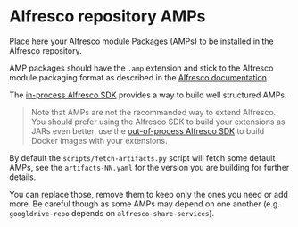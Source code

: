# Alfresco repository AMPs

Place here your Alfresco module Packages (AMPs) to be installed in the Alfresco
repository.

AMP packages should have the `.amp` extension and stick to the Alfresco module
packaging format as described in the [Alfresco documentation][amp].

The [in-process Alfresco SDK][sdk] provides a way to build well structured AMPs.

> Note that AMPs are not the recommanded way to extend Alfresco. You should
> prefer using the Alfresco SDK to build your extensions as JARs even better,
> use the [out-of-process Alfresco SDK][oop] to
> build Docker images with your extensions.

By default the `scripts/fetch-artifacts.py` script will fetch some default AMPs,
see the `artifacts-NN.yaml` for the version you are building for further
details.

You can replace those, remove them to keep only the ones you need or add more.
Be careful though as some AMPs may depend on one another (e.g.
`googldrive-repo` depends on `alfresco-share-services`).

[sdk]: https://support.hyland.com/r/Alfresco/Alfresco-In-Process-SDK/4.10/Alfresco-In-Process-SDK/Introduction
[oop]: https://support.hyland.com/r/Alfresco/Alfresco-Content-Services/23.4/Alfresco-Content-Services/Develop/Out-of-Process-Extension-Points/Events-Extension-Point
[amp]: https://support.hyland.com/r/Alfresco/Alfresco-Content-Services/23.4/Alfresco-Content-Services/Develop/Extension-Packaging-Modules/Module-Package-Formats/Alfresco-Module-Package-AMP
